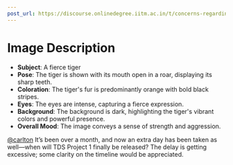 ```yaml
---
post_url: https://discourse.onlinedegree.iitm.ac.in/t/concerns-regarding-various-issues-graded-assignments-project-doubts-and-roe-score-updates/170147/2
---
```

# Image Description

- **Subject**: A fierce tiger
- **Pose**: The tiger is shown with its mouth open in a roar, displaying its sharp teeth.
- **Coloration**: The tiger's fur is predominantly orange with bold black stripes.
- **Eyes**: The eyes are intense, capturing a fierce expression.
- **Background**: The background is dark, highlighting the tiger's vibrant colors and powerful presence.
- **Overall Mood**: The image conveys a sense of strength and aggression.

  
[@carlton](/u/carlton) It’s been over a month, and now an extra day has been taken as well—when will TDS Project 1 finally be released? The delay is getting excessive; some clarity on the timeline would be appreciated.